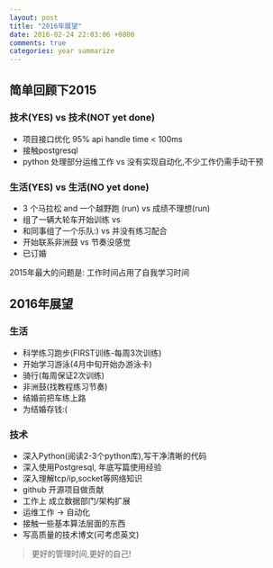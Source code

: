 ```yaml
---
layout: post
title: "2016年展望"
date: 2016-02-24 22:03:06 +0800
comments: true
categories: year summarize 
---
```


## 简单回顾下2015 


### 技术(YES) vs 技术(NOT yet done)
 - 项目接口优化 95% api handle time < 100ms    
 - 接触postgresql
 - python 处理部分运维工作 vs 没有实现自动化,不少工作仍需手动干预 

### 生活(YES) vs 生活(NO yet done) 
 - 3 个马拉松 and 一个越野跑  (run) vs 成绩不理想(run)
 - 组了一辆大轮车开始训练 vs 
 - 和同事组了一个乐队:) vs 并没有练习配合
 - 开始联系非洲鼓 vs 节奏没感觉
 - 已订婚

2015年最大的问题是: 工作时间占用了自我学习时间 

## 2016年展望

### 生活
 - 科学练习跑步(FIRST训练-每周3次训练)
 - 开始学习游泳(4月中旬开始办游泳卡) 
 - 骑行(每周保证2次训练) 
 - 非洲鼓(找教程练习节奏)
 - 结婚前把车练上路
 - 为结婚存钱:(


### 技术
 - 深入Python(阅读2-3个python库),写干净清晰的代码
 - 深入使用Postgresql, 年底写篇使用经验
 - 深入理解tcp/ip,socket等网络知识  
 - github 开源项目做贡献 
 - 工作上 成立数据部门/架构扩展
 - 运维工作 -> 自动化
 - 接触一些基本算法层面的东西
 - 写高质量的技术博文(可考虑英文)


 > 更好的管理时间,更好的自己!
